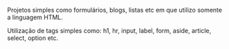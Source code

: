Projetos simples como formulários, blogs, listas etc em que utilizo somente a linguagem HTML. 

Utilização de tags simples como: h1, hr, input, label, form, aside, article, select, option etc. 